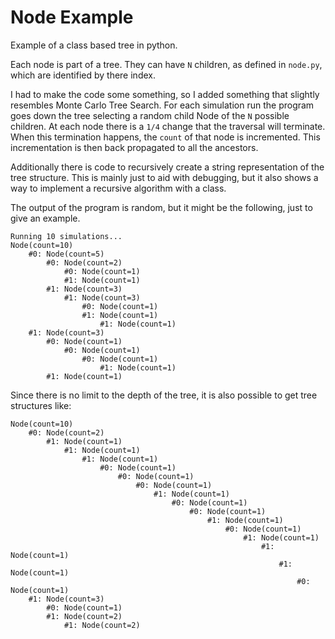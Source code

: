 # Node Example

Example of a class based tree in python.

Each node is part of a tree. They can have `N` children, as defined in `node.py`, which are identified by there index.

I had to make the code some something, so I added something that slightly resembles Monte Carlo Tree Search. For each
simulation run the program goes down the tree selecting a random child Node of the `N` possible children. At each node
there is a `1/4` change that the traversal will terminate. When this termination happens, the `count` of that node is
incremented. This incrementation is then back propagated to all the ancestors.

Additionally there is code to recursively create a string representation of the tree structure. This is mainly just to
aid with debugging, but it also shows a way to implement a recursive algorithm with a class.

The output of the program is random, but it might be the following, just to give an example.

```
Running 10 simulations...
Node(count=10)
    #0: Node(count=5)
        #0: Node(count=2)
            #0: Node(count=1)
            #1: Node(count=1)
        #1: Node(count=3)
            #1: Node(count=3)
                #0: Node(count=1)
                #1: Node(count=1)
                    #1: Node(count=1)
    #1: Node(count=3)
        #0: Node(count=1)
            #0: Node(count=1)
                #0: Node(count=1)
                    #1: Node(count=1)
        #1: Node(count=1)
```

Since there is no limit to the depth of the tree, it is also possible to get tree structures like:

```
Node(count=10)
    #0: Node(count=2)
        #1: Node(count=1)
            #1: Node(count=1)
                #1: Node(count=1)
                    #0: Node(count=1)
                        #0: Node(count=1)
                            #0: Node(count=1)
                                #1: Node(count=1)
                                    #0: Node(count=1)
                                        #0: Node(count=1)
                                            #1: Node(count=1)
                                                #0: Node(count=1)
                                                    #1: Node(count=1)
                                                        #1: Node(count=1)
                                                            #1: Node(count=1)
                                                                #0: Node(count=1)
    #1: Node(count=3)
        #0: Node(count=1)
        #1: Node(count=2)
            #1: Node(count=2)
```